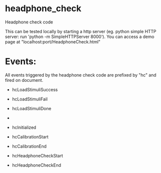 # headphone_check
Headphone check code

This can be tested locally by starting a http server (eg. python simple HTTP server: run 'python -m SimpleHTTPServer 8000'). You can access a demo page at "localhost:port/HeadphoneCheck.html"


Events:
=======
All events triggered by the headphone check code are prefixed by "hc" and fired on document.
+ hcLoadStimuliSuccess
+ hcLoadStimuliFail
+ hcLoadStimuliDone
+ 
+ hcInitialized

+ hcCalibrationStart
+ hcCalibrationEnd

+ hcHeadphoneCheckStart
+ hcHeadphoneCheckEnd

